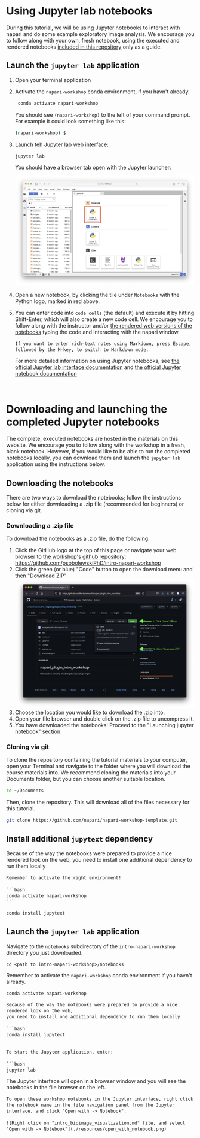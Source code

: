 # Using Jupyter lab notebooks

During this tutorial, we will be using Jupyter notebooks to interact with napari
and do some example exploratory image analysis. We encourage you to follow along 
with your own, fresh notebook, using the executed and rendered notebooks [included in this repository](notebooks/index.md) only as a guide.

## Launch the `jupyter lab` application

1. Open your terminal application

2. Activate the `napari-workshop` conda environment, if you havn't already.

   ```bash
    conda activate napari-workshop
    ```

   You should see `(napari-workshop)` to the left of your command prompt. For example it could look something like this:

   ```bash
   (napari-workshop) $
   ```

3. Launch teh Jupyter lab web interface:

   ```bash
   jupyter lab
   ```

   You should have a browser tab open with the Jupyter launcher:

   ![Jupyter lab launcher in browser window](./resources/jupyter_launcher.png)

4. Open a new notebook, by clicking the tile under `Notebooks` with the Python logo, marked in red above.

5. You can enter code into `code cells` (the default) and execute it by hitting Shift-Enter, which
   will also create a new code cell. We encourage you to follow along with the instructor and/or [the rendered web versions of the notebooks](notebooks/index.md) typing the code and interacting with the napari window. 
  
   ```{tip}
   If you want to enter rich-text notes using Markdown, press Escape, followed by the M-key, to switch to Markdown mode.
   ```

   For more detailed information on using Jupyter notebooks, see [the official Jupyter lab interface documentation](https://jupyterlab.readthedocs.io/en/stable/user/interface.html) and [the official Jupyter notebook documentation](https://jupyter-notebook.readthedocs.io/en/stable/examples/Notebook/What%20is%20the%20Jupyter%20Notebook.html)

<br />

# Downloading and launching the completed Jupyter notebooks

The complete, executed notebooks are hosted in the materials on this website. We encourage you
to follow along with the workshop in a fresh, blank notebook. However, if you
would like to be able to run the completed notebooks locally, you can download them
and launch the `jupyter lab` application using the instructions below.

## Downloading the notebooks

There are two ways to download the notebooks; follow the instructions below for
either downloading a .zip file (recommended for beginners) or cloning via git.

### Downloading a .zip file
To download the notebooks as a .zip file, do the following:

1. Click the GitHub logo at the top of this page or navigate your web browser to [the workshop's github repository](https://github.com/psobolewskiPhD/intro-napari-workshop): https://github.com/psobolewskiPhD/intro-napari-workshop
2. Click the green (or blue) "Code" button to open the download menu and then
   "Download ZIP" ![download code](./resources/download_code.png)
3. Choose the location you would like to download the .zip into.
4. Open your file browser and double click on the .zip file to uncompress it.
5. You have downloaded the notebooks! Proceed to the "Launching jupyter
   notebook" section.

### Cloning via git
To clone the repository containing the tutorial materials to your computer, open
your Terminal and navigate to the folder where you will download the course
materials into. We recommend cloning the materials into your Documents folder,
but you can choose another suitable location. 

 ```bash
 cd ~/Documents
 ```

Then, clone the repository. This will download all of the files necessary for
this tutorial.

 ```bash
 git clone https://github.com/napari/napari-workshop-template.git
 ```

## Install additional `jupytext` dependency

Because of the way the notebooks were prepared to provide a nice rendered look on the web,
you need to install one additional dependency to run them locally

````{important}
Remember to activate the right environment!

```bash
conda activate napari-workshop
```
````

```bash
conda install jupytext
```


## Launch the `jupyter lab` application

Navigate to the `notebooks` subdirectory of the
`intro-napari-workshop` directory you just downloaded.

```
cd <path to intro-napari-workshop>/notebooks
```

Remember to activate the `napari-workshop` conda environment if you havn't already.

```
conda activate napari-workshop
```

```{important}
Because of the way the notebooks were prepared to provide a nice rendered look on the web,
you need to install one additional dependency to run them locally:

```bash
conda install jupytext
```
```

To start the Jupyter application, enter:

```bash
jupyter lab
```

The Jupyter interface will open in a browser window and you will see the notebooks
in the file browser on the left.

```{important}
To open these workshop notebooks in the Jupyter interface, right click the notebook name in the file navigation panel from the Jupyter interface, and click "Open with -> Notebook".

![Right click on "intro_bioimage_visualization.md" file, and select "Open with -> Notebook"](./resources/open_with_notebook.png)
```
